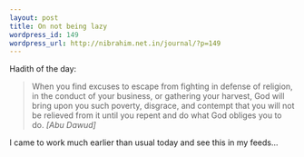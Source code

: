 ```yaml
--- 
layout: post
title: On not being lazy
wordpress_id: 149
wordpress_url: http://nibrahim.net.in/journal/?p=149
---
```

Hadith of the day:<br />
<blockquote>
When you find excuses to escape from fighting in defense of religion, in the conduct of your business, or gathering your harvest, God will bring upon you such poverty, disgrace, and contempt that you will not be relieved from it until you repent and do what God obliges you to do. <em>[Abu Dawud]</em>
</blockquote>

I came to work much earlier than usual today and see this in my feeds...
